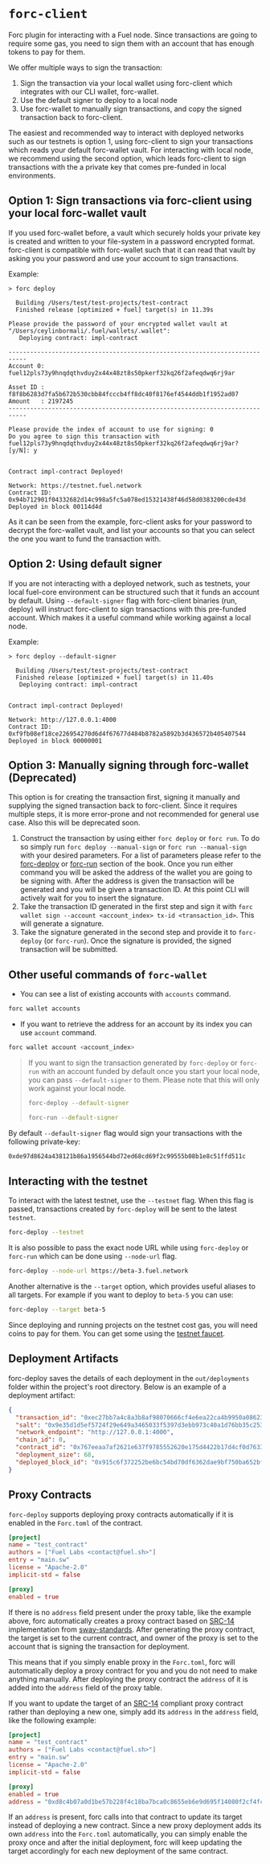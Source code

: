 # `forc-client`

Forc plugin for interacting with a Fuel node. Since transactions are going to require some gas, you need to sign them with an account that has enough tokens to pay for them.

We offer multiple ways to sign the transaction:

  1. Sign the transaction via your local wallet using forc-client which integrates with our CLI wallet, forc-wallet.
  2. Use the default signer to deploy to a local node
  3. Use forc-wallet to manually sign transactions, and copy the signed transaction back to forc-client.

The easiest and recommended way to interact with deployed networks such as our testnets is option 1, using forc-client to sign your transactions which reads your default forc-wallet vault. For interacting with local node, we recommend using the second option, which leads forc-client to sign transactions with the a private key that comes pre-funded in local environments.

## Option 1: Sign transactions via forc-client using your local forc-wallet vault

If you used forc-wallet before, a vault which securely holds your private key is created and written to your file-system in a password encrypted format. forc-client is compatible with forc-wallet such that it can read that vault by asking you your password and use your account to sign transactions.

Example:

```console
> forc deploy

  Building /Users/test/test-projects/test-contract
  Finished release [optimized + fuel] target(s) in 11.39s

Please provide the password of your encrypted wallet vault at "/Users/ceylinbormali/.fuel/wallets/.wallet":
   Deploying contract: impl-contract

---------------------------------------------------------------------------
Account 0: fuel12pls73y9hnqdqthvduy2x44x48zt8s50pkerf32kq26f2afeqdwq6rj9ar

Asset ID : f8f8b6283d7fa5b672b530cbb84fcccb4ff8dc40f8176ef4544ddb1f1952ad07
Amount   : 2197245
---------------------------------------------------------------------------

Please provide the index of account to use for signing: 0
Do you agree to sign this transaction with fuel12pls73y9hnqdqthvduy2x44x48zt8s50pkerf32kq26f2afeqdwq6rj9ar? [y/N]: y


Contract impl-contract Deployed!

Network: https://testnet.fuel.network
Contract ID: 0x94b712901f04332682d14c998a5fc5a078ed15321438f46d58d0383200cde43d
Deployed in block 00114d4d
```

As it can be seen from the example, forc-client asks for your password to decrypt the forc-wallet vault, and list your accounts so that you can select the one you want to fund the transaction with.

## Option 2: Using default signer

If you are not interacting with a deployed network, such as testnets, your local fuel-core environment can be structured such that it funds an account by default. Using `--default-signer` flag with forc-client binaries (run, deploy) will instruct forc-client to sign transactions with this pre-funded account. Which makes it a useful command while working against a local node.

Example:

```console
> forc deploy --default-signer

  Building /Users/test/test-projects/test-contract
  Finished release [optimized + fuel] target(s) in 11.40s
   Deploying contract: impl-contract


Contract impl-contract Deployed!

Network: http://127.0.0.1:4000
Contract ID: 0xf9fb08ef18ce226954270d6d4f67677d484b8782a5892b3d436572b405407544
Deployed in block 00000001
```

## Option 3: Manually signing through forc-wallet (Deprecated)

This option is for creating the transaction first, signing it manually and supplying the signed transaction back to forc-client. Since it requires multiple steps, it is more error-prone and not recommended for general use case. Also this will be deprecated soon.

1. Construct the transaction by using either `forc deploy` or `forc run`. To do so simply run `forc deploy --manual-sign` or `forc run --manual-sign` with your desired parameters. For a list of parameters please refer to the [forc-deploy](./forc_deploy.md) or [forc-run](./forc_run.md) section of the book. Once you run either command you will be asked the address of the wallet you are going to be signing with. After the address is given the transaction will be generated and you will be given a transaction ID. At this point CLI will actively wait for you to insert the signature.
2. Take the transaction ID generated in the first step and sign it with `forc wallet sign --account <account_index> tx-id <transaction_id>`. This will generate a signature.
3. Take the signature generated in the second step and provide it to `forc-deploy` (or `forc-run`). Once the signature is provided, the signed transaction will be submitted.

## Other useful commands of `forc-wallet`

- You can see a list of existing accounts with `accounts` command.

```sh
forc wallet accounts
```

- If you want to retrieve the address for an account by its index you can use `account` command.

```sh
forc wallet account <account_index>
```

> If you want to sign the transaction generated by `forc-deploy` or `forc-run` with an account funded by default once you start your local node, you can pass `--default-signer` to them. Please note that this will only work against your local node.
>
> ```sh
> forc-deploy --default-signer
> ```
>
> ```sh
> forc-run --default-signer
> ```

By default `--default-signer` flag would sign your transactions with the following private-key:

```sh
0xde97d8624a438121b86a1956544bd72ed68cd69f2c99555b08b1e8c51ffd511c
```

## Interacting with the testnet

To interact with the latest testnet, use the `--testnet` flag. When this flag is passed, transactions created by `forc-deploy` will be sent to the latest `testnet`.

```sh
forc-deploy --testnet
```

It is also possible to pass the exact node URL while using `forc-deploy` or `forc-run` which can be done using `--node-url` flag.

```sh
forc-deploy --node-url https://beta-3.fuel.network
```

Another alternative is the `--target` option, which provides useful aliases to all targets. For example if you want to deploy to `beta-5` you can use:

```sh
forc-deploy --target beta-5
```

Since deploying and running projects on the testnet cost gas, you will need coins to pay for them. You can get some using the [testnet faucet](https://faucet-beta-4.fuel.network/).

## Deployment Artifacts

forc-deploy saves the details of each deployment in the `out/deployments` folder within the project's root directory. Below is an example of a deployment artifact:

```json
{
  "transaction_id": "0xec27bb7a4c8a3b8af98070666cf4e6ea22ca4b9950a0862334a1830520012f5d",
  "salt": "0x9e35d1d5ef5724f29e649a3465033f5397d3ebb973c40a1d76bb35c253f0dec7",
  "network_endpoint": "http://127.0.0.1:4000",
  "chain_id": 0,
  "contract_id": "0x767eeaa7af2621e637f9785552620e175d4422b17d4cf0d76335c38808608a7b",
  "deployment_size": 68,
  "deployed_block_id": "0x915c6f372252be6bc54bd70df6362dae9bf750ba652bf5582d9b31c7023ca6cf"
}
```

## Proxy Contracts

`forc-deploy` supports deploying proxy contracts automatically if it is enabled in the `Forc.toml` of the contract.

```TOML
[project]
name = "test_contract"
authors = ["Fuel Labs <contact@fuel.sh>"]
entry = "main.sw"
license = "Apache-2.0"
implicit-std = false

[proxy]
enabled = true
```

If there is no `address` field present under the proxy table, like the example above, forc automatically creates a proxy contract based on [SRC-14](https://github.com/FuelLabs/sway-standards/blob/master/SRCs/src-14.md) implementation from [sway-standards](https://github.com/FuelLabs/sway-standards). After generating the proxy contract, the target is set to the current contract, and owner of the proxy is set to the account that is signing the transaction for deployment.

This means that if you simply enable proxy in the `Forc.toml`, forc will automatically deploy a proxy contract for you and you do not need to make anything manually. After deploying the proxy contract the `address` of it is added into the `address` field of the proxy table.

If you want to update the target of an [SRC-14](https://github.com/FuelLabs/sway-standards/blob/master/SRCs/src-14.md) compliant proxy contract rather than deploying a new one, simply add its `address` in the `address` field, like the following example:

```TOML
[project]
name = "test_contract"
authors = ["Fuel Labs <contact@fuel.sh>"]
entry = "main.sw"
license = "Apache-2.0"
implicit-std = false

[proxy]
enabled = true
address = "0xd8c4b07a0d1be57b228f4c18ba7bca0c8655eb6e9d695f14080f2cf4fc7cd946" # example proxy contract address
```

If an `address` is present, forc calls into that contract to update its target instead of deploying a new contract. Since a new proxy deployment adds its own `address` into the `Forc.toml` automatically, you can simply enable the proxy once and after the initial deployment, forc will keep updating the target accordingly for each new deployment of the same contract.
